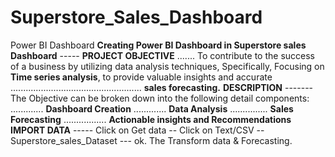 # Superstore_Sales_Dashboard
Power BI Dashboard
**Creating Power BI Dashboard in Superstore sales Dashboard**
----- **PROJECT OBJECTIVE**
.......  To contribute to the success of a business by utilizing data analysis techniques, Specifically, Focusing on **Time series analysis**, to provide valuable insights and accurate 
.................................................... **sales forecasting.**
**DESCRIPTION**
------- The Objective can be broken down into the following detail components:
............. **Dashboard Creation**
............. **Data Analysis**
............... **Sales Forecasting**
................. **Actionable insights and Recommendations**
**IMPORT DATA**
----- Click on Get data -- Click on Text/CSV -- Superstore_sales_Dataset --- ok.
The Transform data & Forecasting.
